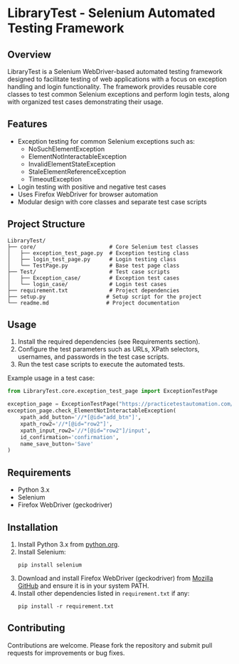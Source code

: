 # LibraryTest - Selenium Automated Testing Framework

## Overview
LibraryTest is a Selenium WebDriver-based automated testing framework designed to facilitate testing of web applications with a focus on exception handling and login functionality. The framework provides reusable core classes to test common Selenium exceptions and perform login tests, along with organized test cases demonstrating their usage.

## Features
- Exception testing for common Selenium exceptions such as:
  - NoSuchElementException
  - ElementNotInteractableException
  - InvalidElementStateException
  - StaleElementReferenceException
  - TimeoutException
- Login testing with positive and negative test cases
- Uses Firefox WebDriver for browser automation
- Modular design with core classes and separate test case scripts

## Project Structure
```
LibraryTest/
├── core/                       # Core Selenium test classes
│   ├── exception_test_page.py  # Exception testing class
│   ├── login_test_page.py      # Login testing class
│   └── TestPage.py             # Base test page class
├── Test/                       # Test case scripts
│   ├── Exception_case/         # Exception test cases
│   └── login_case/             # Login test cases
├── requirement.txt             # Project dependencies
├── setup.py                   # Setup script for the project
└── readme.md                  # Project documentation
```

## Usage
1. Install the required dependencies (see Requirements section).
2. Configure the test parameters such as URLs, XPath selectors, usernames, and passwords in the test case scripts.
3. Run the test case scripts to execute the automated tests.

Example usage in a test case:
```python
from LibraryTest.core.exception_test_page import ExceptionTestPage

exception_page = ExceptionTestPage("https://practicetestautomation.com/", "practice-test-exceptions/", "test")
exception_page.check_ElementNotInteractableException(
    xpath_add_button='//*[@id="add_btn"]',
    xpath_row2='//*[@id="row2"]',
    xpath_input_row2='//*[@id="row2"]/input',
    id_confirmation='confirmation',
    name_save_button='Save'
)
```

## Requirements
- Python 3.x
- Selenium
- Firefox WebDriver (geckodriver)

## Installation
1. Install Python 3.x from [python.org](https://www.python.org/downloads/).
2. Install Selenium:
   ```
   pip install selenium
   ```
3. Download and install Firefox WebDriver (geckodriver) from [Mozilla GitHub](https://github.com/mozilla/geckodriver/releases) and ensure it is in your system PATH.
4. Install other dependencies listed in `requirement.txt` if any:
   ```
   pip install -r requirement.txt
   ```

## Contributing
Contributions are welcome. Please fork the repository and submit pull requests for improvements or bug fixes.

